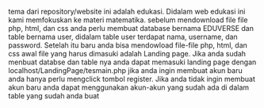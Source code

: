 tema dari repository/website ini adalah edukasi. Didalam web edukasi ini kami memfokuskan ke materi matematika.
sebelum mendownload file file php, html, dan css anda perlu membuat database bernama EDUVERSE dan table bernama user, didalam table user terdapat nama, username, dan password. Setelah itu baru anda bisa mendowload file-file php, html, dan css
awal file yang harus dimasuki adalah Landing page. Jika anda sudah menbuat databse dan table nya anda dapat memasuki landing page dengan localhost/LandingPage/tesmain.php
jika anda ingin membuat akun baru anda hanya perlu mengclick tombol register. Jika anda tidak ingin membuat akun baru anda dapat menggunakan akun-akun yang sudah ada di dalam table yang sudah anda buat
